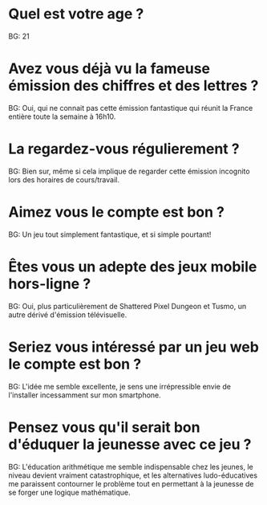 # Quel est votre age ?
BG: 21

# Avez vous déjà vu la fameuse émission des chiffres et des lettres ?
BG: Oui, qui ne connait pas cette émission fantastique qui réunit la France entière toute la semaine à 16h10.

# La regardez-vous régulierement ?
BG: Bien sur, même si cela implique de regarder cette émission incognito lors des horaires de cours/travail.

# Aimez vous le compte est bon ?
BG: Un jeu tout simplement fantastique, et si simple pourtant!

# Êtes vous un adepte des jeux mobile hors-ligne ?
BG: Oui, plus particulièrement de Shattered Pixel Dungeon et Tusmo, un autre dérivé d'émission télévisuelle.

# Seriez vous intéressé par un jeu web le compte est bon ?
BG: L'idée me semble excellente, je sens une irrépressible envie de l'installer incessamment sur mon smartphone.

# Pensez vous qu'il serait bon d'éduquer la jeunesse avec ce jeu ?
BG: L'éducation arithmétique me semble indispensable chez les jeunes, le niveau devient  vraiment catastrophique, et les alternatives ludo-éducatives me paraissent contourner le problème tout en permettant à la jeunesse de se forger une logique mathématique.
